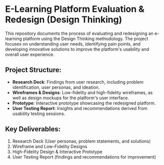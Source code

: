# E-Learning Platform Evaluation & Redesign (Design Thinking)

This repository documents the process of evaluating and redesigning an e-learning platform using the Design Thinking methodology. The project focuses on understanding user needs, identifying pain points, and developing innovative solutions to improve the platform's usability and overall user experience.

## Project Structure:
- **Research Deck**: Findings from user research, including problem identification, user personas, and ideation.
- **Wireframes & Designs**: Low-fidelity and high-fidelity wireframes, as well as design mockups for the platform's user interface.
- **Prototype**: Interactive prototype showcasing the redesigned platform.
- **User Testing Report**: Insights and recommendations derived from usability testing sessions.

## Key Deliverables:
1. Research Deck (User personas, problem statements, and solutions)
2. Wireframe and Low-Fidelity Designs
3. High-Fidelity Design & Interactive Prototype
4. User Testing Report (findings and recommendations for improvement)
